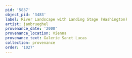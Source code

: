 ```yaml
---
pid: '5837'
object_pid: '3483'
label: River Landscape with Landing Stage (Washington)
artist: janbrueghel
provenance_date: '2000'
provenance_location: Vienna
provenance_text: Galerie Sanct Lucas
collection: provenance
order: '1027'
---
```


